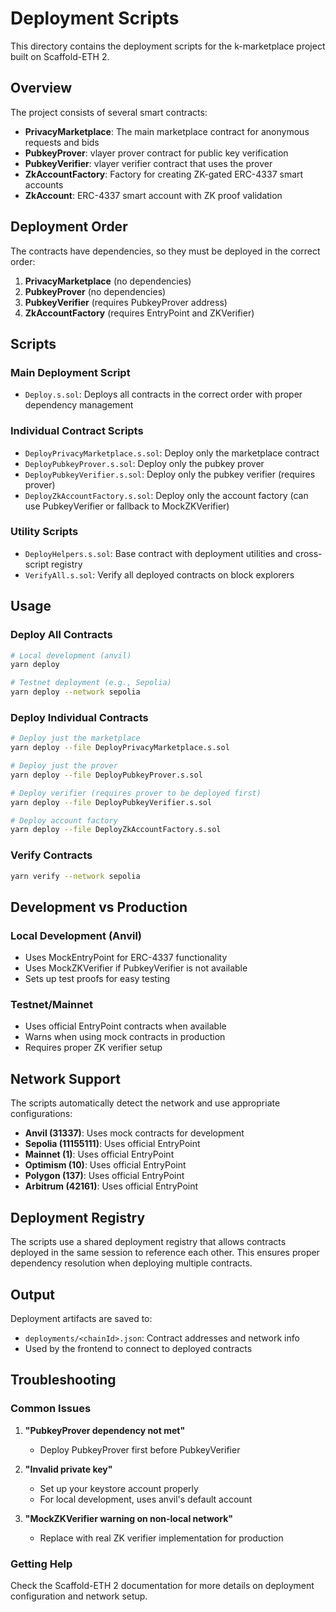 # Deployment Scripts

This directory contains the deployment scripts for the k-marketplace project built on Scaffold-ETH 2.

## Overview

The project consists of several smart contracts:
- **PrivacyMarketplace**: The main marketplace contract for anonymous requests and bids
- **PubkeyProver**: vlayer prover contract for public key verification
- **PubkeyVerifier**: vlayer verifier contract that uses the prover
- **ZkAccountFactory**: Factory for creating ZK-gated ERC-4337 smart accounts
- **ZkAccount**: ERC-4337 smart account with ZK proof validation

## Deployment Order

The contracts have dependencies, so they must be deployed in the correct order:

1. **PrivacyMarketplace** (no dependencies)
2. **PubkeyProver** (no dependencies)  
3. **PubkeyVerifier** (requires PubkeyProver address)
4. **ZkAccountFactory** (requires EntryPoint and ZKVerifier)

## Scripts

### Main Deployment Script
- `Deploy.s.sol`: Deploys all contracts in the correct order with proper dependency management

### Individual Contract Scripts
- `DeployPrivacyMarketplace.s.sol`: Deploy only the marketplace contract
- `DeployPubkeyProver.s.sol`: Deploy only the pubkey prover
- `DeployPubkeyVerifier.s.sol`: Deploy only the pubkey verifier (requires prover)
- `DeployZkAccountFactory.s.sol`: Deploy only the account factory (can use PubkeyVerifier or fallback to MockZKVerifier)

### Utility Scripts
- `DeployHelpers.s.sol`: Base contract with deployment utilities and cross-script registry
- `VerifyAll.s.sol`: Verify all deployed contracts on block explorers

## Usage

### Deploy All Contracts
```bash
# Local development (anvil)
yarn deploy

# Testnet deployment (e.g., Sepolia)
yarn deploy --network sepolia
```

### Deploy Individual Contracts
```bash
# Deploy just the marketplace
yarn deploy --file DeployPrivacyMarketplace.s.sol

# Deploy just the prover
yarn deploy --file DeployPubkeyProver.s.sol

# Deploy verifier (requires prover to be deployed first)
yarn deploy --file DeployPubkeyVerifier.s.sol

# Deploy account factory
yarn deploy --file DeployZkAccountFactory.s.sol
```

### Verify Contracts
```bash
yarn verify --network sepolia
```

## Development vs Production

### Local Development (Anvil)
- Uses MockEntryPoint for ERC-4337 functionality
- Uses MockZKVerifier if PubkeyVerifier is not available
- Sets up test proofs for easy testing

### Testnet/Mainnet
- Uses official EntryPoint contracts when available
- Warns when using mock contracts in production
- Requires proper ZK verifier setup

## Network Support

The scripts automatically detect the network and use appropriate configurations:

- **Anvil (31337)**: Uses mock contracts for development
- **Sepolia (11155111)**: Uses official EntryPoint
- **Mainnet (1)**: Uses official EntryPoint
- **Optimism (10)**: Uses official EntryPoint
- **Polygon (137)**: Uses official EntryPoint
- **Arbitrum (42161)**: Uses official EntryPoint

## Deployment Registry

The scripts use a shared deployment registry that allows contracts deployed in the same session to reference each other. This ensures proper dependency resolution when deploying multiple contracts.

## Output

Deployment artifacts are saved to:
- `deployments/<chainId>.json`: Contract addresses and network info
- Used by the frontend to connect to deployed contracts

## Troubleshooting

### Common Issues

1. **"PubkeyProver dependency not met"**
   - Deploy PubkeyProver first before PubkeyVerifier

2. **"Invalid private key"**
   - Set up your keystore account properly
   - For local development, uses anvil's default account

3. **"MockZKVerifier warning on non-local network"**
   - Replace with real ZK verifier implementation for production

### Getting Help

Check the Scaffold-ETH 2 documentation for more details on deployment configuration and network setup. 